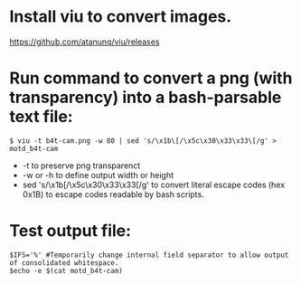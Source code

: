 # Install viu to convert images.
https://github.com/atanunq/viu/releases

# Run command to convert a png (with transparency) into a bash-parsable text file:

```shell
$ viu -t b4t-cam.png -w 80 | sed 's/\x1b\[/\x5c\x30\x33\x33\[/g' > motd_b4t-cam
```
* -t to preserve png transparenct
* -w or -h to define output width or height
* sed 's/\x1b\[/\x5c\x30\x33\x33\[/g' to convert literal escape codes (hex 0x1B) to escape codes readable by bash scripts.

# Test output file:
```shell
$IFS='%' #Temporarily change internal field separator to allow output of consolidated whitespace.
$echo -e $(cat motd_b4t-cam)
```
